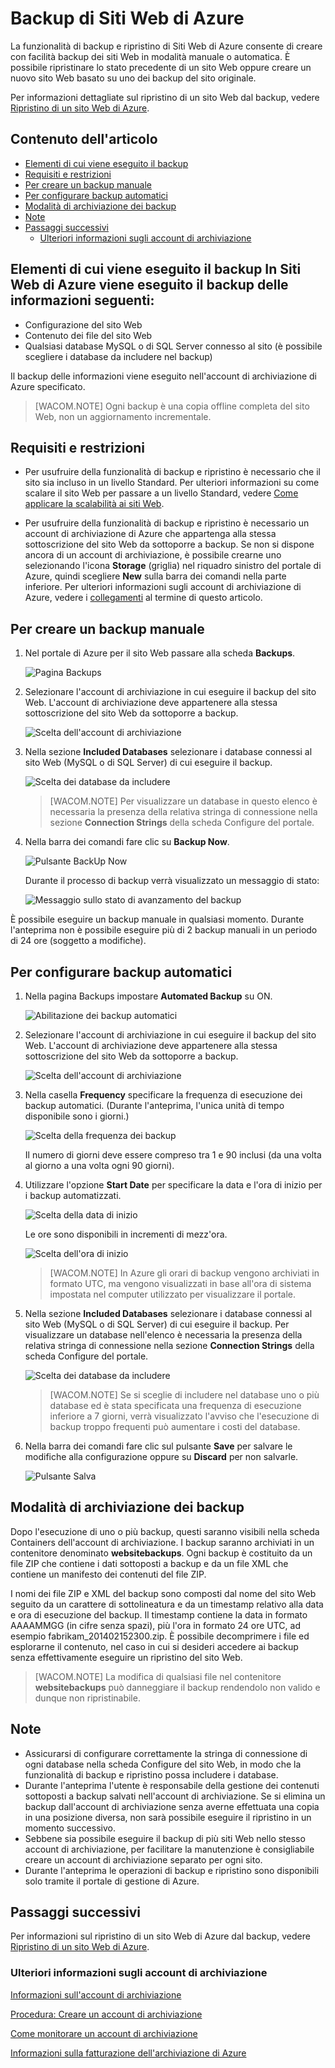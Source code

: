 <properties linkid="web-sites-backup" urlDisplayName="Azure Web Sites Backups" pageTitle="Azure Web Sites Backups" metaKeywords="Azure Web Sites, Backups" description="Learn how to create backups of your Azure web sites." metaCanonical="" services="web-sites" documentationCenter="" title="Azure Web Sites Backups" authors="timamm" solutions="" manager="paulettm" editor="mollybos" />

Backup di Siti Web di Azure
===========================

La funzionalità di backup e ripristino di Siti Web di Azure consente di creare con facilità backup dei siti Web in modalità manuale o automatica. È possibile ripristinare lo stato precedente di un sito Web oppure creare un nuovo sito Web basato su uno dei backup del sito originale.

Per informazioni dettagliate sul ripristino di un sito Web dal backup, vedere [Ripristino di un sito Web di Azure](http://www.windowsazure.com/en-us/documentation/articles/web-sites-restore/).

Contenuto dell'articolo
-----------------------

-   [Elementi di cui viene eseguito il backup](#whatsbackedup)
-   [Requisiti e restrizioni](#requirements)
-   [Per creare un backup manuale](#manualbackup)
-   [Per configurare backup automatici](#automatedbackups)
-   [Modalità di archiviazione dei backup](#aboutbackups)
-   [Note](#notes)
-   [Passaggi successivi](#nextsteps)
    -   [Ulteriori informazioni sugli account di archiviazione](#moreaboutstorage)

## Elementi di cui viene eseguito il backup In Siti Web di Azure viene eseguito il backup delle informazioni seguenti:

-   Configurazione del sito Web
-   Contenuto dei file del sito Web
-   Qualsiasi database MySQL o di SQL Server connesso al sito (è possibile scegliere i database da includere nel backup)

Il backup delle informazioni viene eseguito nell'account di archiviazione di Azure specificato.

> [WACOM.NOTE] Ogni backup è una copia offline completa del sito Web, non un aggiornamento incrementale.

## Requisiti e restrizioni

-   Per usufruire della funzionalità di backup e ripristino è necessario che il sito sia incluso in un livello Standard. Per ulteriori informazioni su come scalare il sito Web per passare a un livello Standard, vedere [Come applicare la scalabilità ai siti Web](http://www.windowsazure.com/en-us/documentation/articles/web-sites-scale/).

-   Per usufruire della funzionalità di backup e ripristino è necessario un account di archiviazione di Azure che appartenga alla stessa sottoscrizione del sito Web da sottoporre a backup. Se non si dispone ancora di un account di archiviazione, è possibile crearne uno selezionando l'icona **Storage** (griglia) nel riquadro sinistro del portale di Azure, quindi scegliere **New** sulla barra dei comandi nella parte inferiore. Per ulteriori informazioni sugli account di archiviazione di Azure, vedere i [collegamenti](#moreaboutstorage) al termine di questo articolo.

## Per creare un backup manuale

1.  Nel portale di Azure per il sito Web passare alla scheda **Backups**.

    ![Pagina Backups](./media/web-sites-backup/01ChooseBackupsPage.png)

2.  Selezionare l'account di archiviazione in cui eseguire il backup del sito Web. L'account di archiviazione deve appartenere alla stessa sottoscrizione del sito Web da sottoporre a backup.

    ![Scelta dell'account di archiviazione](./media/web-sites-backup/02ChooseStorageAccount.png)

3.  Nella sezione **Included Databases** selezionare i database connessi al sito Web (MySQL o di SQL Server) di cui eseguire il backup.

    ![Scelta dei database da includere](./media/web-sites-backup/03IncludedDatabases.png)

    > [WACOM.NOTE] Per visualizzare un database in questo elenco è necessaria la presenza della relativa stringa di connessione nella sezione **Connection Strings** della scheda Configure del portale.

4.  Nella barra dei comandi fare clic su **Backup Now**.

    ![Pulsante BackUp Now](./media/web-sites-backup/04BackUpNow.png)

    Durante il processo di backup verrà visualizzato un messaggio di stato:

    ![Messaggio sullo stato di avanzamento del backup](./media/web-sites-backup/05BackupProgress.png)

È possibile eseguire un backup manuale in qualsiasi momento. Durante l'anteprima non è possibile eseguire più di 2 backup manuali in un periodo di 24 ore (soggetto a modifiche).

## Per configurare backup automatici

1.  Nella pagina Backups impostare **Automated Backup** su ON.

    ![Abilitazione dei backup automatici](./media/web-sites-backup/06SetAutomatedBackupOn.png)

2.  Selezionare l'account di archiviazione in cui eseguire il backup del sito Web. L'account di archiviazione deve appartenere alla stessa sottoscrizione del sito Web da sottoporre a backup.

    ![Scelta dell'account di archiviazione](./media/web-sites-backup/02ChooseStorageAccount.png)

3.  Nella casella **Frequency** specificare la frequenza di esecuzione dei backup automatici. (Durante l'anteprima, l'unica unità di tempo disponibile sono i giorni.)

    ![Scelta della frequenza dei backup](./media/web-sites-backup/07Frequency.png)

    Il numero di giorni deve essere compreso tra 1 e 90 inclusi (da una volta al giorno a una volta ogni 90 giorni).

4.  Utilizzare l'opzione **Start Date** per specificare la data e l'ora di inizio per i backup automatizzati.

    ![Scelta della data di inizio](./media/web-sites-backup/08StartDate.png)

    Le ore sono disponibili in incrementi di mezz'ora.

    ![Scelta dell'ora di inizio](./media/web-sites-backup/09StartTime.png)

    > [WACOM.NOTE] In Azure gli orari di backup vengono archiviati in formato UTC, ma vengono visualizzati in base all'ora di sistema impostata nel computer utilizzato per visualizzare il portale.

5.  Nella sezione **Included Databases** selezionare i database connessi al sito Web (MySQL o di SQL Server) di cui eseguire il backup. Per visualizzare un database nell'elenco è necessaria la presenza della relativa stringa di connessione nella sezione **Connection Strings** della scheda Configure del portale.

    ![Scelta dei database da includere](./media/web-sites-backup/03IncludedDatabases.png)

    > [WACOM.NOTE] Se si sceglie di includere nel database uno o più database ed è stata specificata una frequenza di esecuzione inferiore a 7 giorni, verrà visualizzato l'avviso che l'esecuzione di backup troppo frequenti può aumentare i costi del database.

6.  Nella barra dei comandi fare clic sul pulsante **Save** per salvare le modifiche alla configurazione oppure su **Discard** per non salvarle.

    ![Pulsante Salva](./media/web-sites-backup/10SaveIcon.png)

## Modalità di archiviazione dei backup

Dopo l'esecuzione di uno o più backup, questi saranno visibili nella scheda Containers dell'account di archiviazione. I backup saranno archiviati in un contenitore denominato **websitebackups**. Ogni backup è costituito da un file ZIP che contiene i dati sottoposti a backup e da un file XML che contiene un manifesto dei contenuti del file ZIP.

I nomi dei file ZIP e XML del backup sono composti dal nome del sito Web seguito da un carattere di sottolineatura e da un timestamp relativo alla data e ora di esecuzione del backup. Il timestamp contiene la data in formato AAAAMMGG (in cifre senza spazi), più l'ora in formato 24 ore UTC, ad esempio fabrikam\_201402152300.zip. È possibile decomprimere i file ed esplorarne il contenuto, nel caso in cui si desideri accedere ai backup senza effettivamente eseguire un ripristino del sito Web.

> [WACOM.NOTE] La modifica di qualsiasi file nel contenitore **websitebackups** può danneggiare il backup rendendolo non valido e dunque non ripristinabile.

## Note

-   Assicurarsi di configurare correttamente la stringa di connessione di ogni database nella scheda Configure del sito Web, in modo che la funzionalità di backup e ripristino possa includere i database.
-   Durante l'anteprima l'utente è responsabile della gestione dei contenuti sottoposti a backup salvati nell'account di archiviazione. Se si elimina un backup dall'account di archiviazione senza averne effettuata una copia in una posizione diversa, non sarà possibile eseguire il ripristino in un momento successivo.
-   Sebbene sia possibile eseguire il backup di più siti Web nello stesso account di archiviazione, per facilitare la manutenzione è consigliabile creare un account di archiviazione separato per ogni sito.
-   Durante l'anteprima le operazioni di backup e ripristino sono disponibili solo tramite il portale di gestione di Azure.

## Passaggi successivi 
Per informazioni sul ripristino di un sito Web di Azure dal backup, vedere [Ripristino di un sito Web di Azure](http://www.windowsazure.com/en-us/documentation/articles/web-sites-restore/).

### Ulteriori informazioni sugli account di archiviazione

[Informazioni sull'account di archiviazione](http://www.windowsazure.com/en-us/documentation/articles/storage-whatis-account/)

[Procedura: Creare un account di archiviazione](http://www.windowsazure.com/en-us/documentation/articles/storage-create-storage-account/)

[Come monitorare un account di archiviazione](http://www.windowsazure.com/en-us/documentation/articles/storage-monitor-storage-account/)

[Informazioni sulla fatturazione dell'archiviazione di Azure](http://blogs.msdn.com/b/windowsazurestorage/archive/2010/07/09/understanding-windows-azure-storage-billing-bandwidth-transactions-and-capacity.aspx)

